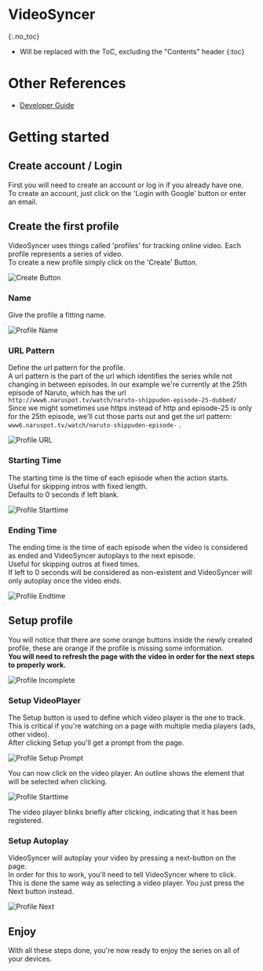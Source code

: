 # VideoSyncer
{:.no_toc}

* Will be replaced with the ToC, excluding the "Contents" header
{:toc}

# Other References
- [Developer Guide](developer.html)

# Getting started
## Create account / Login
First you will need to create an account or log in if you already have one.  
To create an account, just click on the 'Login with Google' button or enter an email.

## Create the first profile
VideoSyncer uses things called 'profiles' for tracking online video. Each profile represents a series of video.  
To create a new profile simply click on the 'Create' Button.

![Create Button](img/empty.png)

### Name
Give the profile a fitting name.

![Profile Name](img/new_name.png)

### URL Pattern
Define the url pattern for the profile.  
A url pattern is the part of the url which identifies the series while not changing in between episodes.
In our example we're currently at the 25th episode of Naruto, which has the url  
`http://www6.naruspot.tv/watch/naruto-shippuden-episode-25-dubbed/`  
Since we might sometimes use https instead of http and episode-25 is only for the 25th episode, we'll cut those parts out and get the url pattern:  
`www6.naruspot.tv/watch/naruto-shippuden-episode-` .

![Profile URL](img/new_url.png)

### Starting Time
The starting time is the time of each episode when the action starts.  
Useful for skipping intros with fixed length.  
Defaults to 0 seconds if left blank.

![Profile Starttime](img/new_starttime.png)

### Ending Time
The ending time is the time of each episode when the video is considered as ended and VideoSyncer autoplays to the next episode.  
Useful for skipping outros at fixed times.  
If left to 0 seconds will be considered as non-existent and VideoSyncer will only autoplay once the video ends.

![Profile Endtime](img/new_endtime.png)

## Setup profile
You will notice that there are some orange buttons inside the newly created profile, these are orange if the profile is missing some information.  
**You will need to refresh the page with the video in order for the next steps to properly work.**

![Profile Incomplete](img/new_incomplete.png)

### Setup VideoPlayer
The Setup button is used to define which video player is the one to track.  
This is critical if you're watching on a page with multiple media players (ads, other video).  
After clicking Setup you'll get a prompt from the page.

![Profile Setup Prompt](img/new_setup.png)

You can now click on the video player. An outline shows the element that will be selected when clicking.

![Profile Starttime](img/new_select.png)

The video player blinks briefly after clicking, indicating that it has been registered.

### Setup Autoplay
VideoSyncer will autoplay your video by pressing a next-button on the page.  
In order for this to work, you'll need to tell VideoSyncer where to click.  
This is done the same way as selecting a video player. You just press the Next button instead.

![Profile Next](img/new_next.png)

## Enjoy
With all these steps done, you're now ready to enjoy the series on all of your devices.